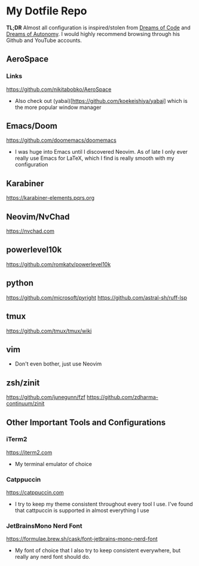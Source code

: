 # My Dotfile Repo 

**TL;DR** Almost all configuration is inspired/stolen from [Dreams of Code](https://github.com/dreamsofcode-io) and [
Dreams of Autonomy](https://github.com/dreamsofautonomy). I would highly recommend browsing through his Github and YouTube accounts.

## AeroSpace
### Links

https://github.com/nikitabobko/AeroSpace

* Also check out (yabai)[https://github.com/koekeishiya/yabai] which is the more popular window manager

## Emacs/Doom

https://github.com/doomemacs/doomemacs

* I was huge into Emacs until I discovered Neovim. As of late I only ever really use Emacs for LaTeX, which I find is really smooth with my configuration

## Karabiner

https://karabiner-elements.pqrs.org

## Neovim/NvChad

https://nvchad.com

## powerlevel10k

https://github.com/romkatv/powerlevel10k

## python

https://github.com/microsoft/pyright
https://github.com/astral-sh/ruff-lsp

## tmux

https://github.com/tmux/tmux/wiki


## vim

* Don't even bother, just use Neovim

## zsh/zinit

https://github.com/junegunn/fzf
https://github.com/zdharma-continuum/zinit

## Other Important Tools and Configurations

### iTerm2 

https://iterm2.com

* My terminal emulator of choice

### Catppuccin

https://catppuccin.com

* I try to keep my theme consistent throughout every tool I use. I've found that cattpuccin is supported in almost everything I use

### JetBrainsMono Nerd Font

https://formulae.brew.sh/cask/font-jetbrains-mono-nerd-font

* My font of choice that I also try to keep consistent everywhere, but really any nerd font should do.
